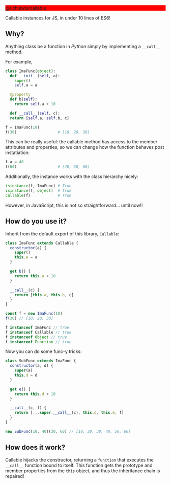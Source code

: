 <div style="background: red;">@richlewis/callable</div>

Callable instances for JS, in under 10 lines of ES6!

## Why?

Anything class be a function in _Python_ simply by implementing a `__call__` method.

For example,

```python
class ImaFunc(object):
  def __init__(self, a):
    super()
    self.a = a

  @property
  def b(self):
    return self.a + 10

  def __call__(self, c):
  return [self.a, self.b, c]

f = ImaFunc(10)
f(30)                  # [10, 20, 30]
```

This can be really useful: the callable method has access to the member attributes and properties, so we can change how the function behaves post instatiation:

```python
f.a = 40
f(60)                  # [40, 50, 60]
```

Additionally, the instance works with the class hierarchy nicely:

```python
isinstance(f, ImaFunc) # True
isinstance(f, object)  # True
callable(f)            # True
```

However, in JavaScript, this is not so straightforward... until now!!

## How do you use it?

Inherit from the default export of this library, `Callable`:

```javascript
class ImaFunc extends Callable {
  constructor(a) {
    super()
    this.a = a
  }

  get b() {
    return this.a + 10
  }

  __call__(c) {
    return [this.a, this.b, c]
  }
}

const f = new ImaFunc(10)
f(30) // [10, 20, 30]

f instanceof ImaFunc // true
f instanceof Callable // true
f instanceof Object // true
f instanceof Function // true
```

Now you can do some func-y tricks:

```javascript
class SubFunc extends ImaFunc {
  constructor(a, d) {
    super(a)
    this.d = d
  }

  get e() {
    return this.d + 10
  }

  __call__(c, f) {
    return [...super.__call__(c), this.d, this.e, f]
  }
}

new SubFunc(10, 40)(30, 60) // [10, 20, 30, 40, 50, 60]
```

## How does it work?

Callable hijacks the constructor, returning a `function` that executes the `__call__` function bound to itself.
This function gets the prototype and member properties from the `this` object, and thus the inheritance chain is repaired!
